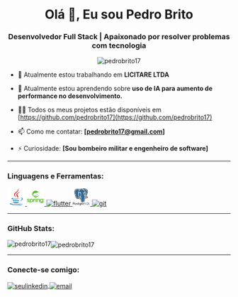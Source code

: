 <h1 align="center">Olá 👋, Eu sou Pedro Brito</h1>
<h3 align="center">Desenvolvedor Full Stack | Apaixonado por resolver problemas com tecnologia</h3>

<p align="center">
  <img src="https://komarev.com/ghpvc/?username=pedrobrito17&label=Profile%20views&color=0e75b6&style=flat" alt="pedrobrito17" />
</p>

- 🔭 Atualmente estou trabalhando em **LICITARE LTDA**

- 🌱 Atualmente estou aprendendo sobre **uso de IA para aumento de performance no desenvolvimento.**

- 👨‍💻 Todos os meus projetos estão disponíveis em [https://github.com/pedrobrito17](https://github.com/pedrobrito17)

- 📫 Como me contatar: **[pedrobrito17@gmail.com]**

- ⚡ Curiosidade: **[Sou bombeiro militar e engenheiro de software]**

---

<h3 align="left">Linguagens e Ferramentas:</h3>
<p align="left">
  <a href="https://www.java.com" target="_blank" rel="noreferrer">
    <img src="https://raw.githubusercontent.com/devicons/devicon/master/icons/java/java-original.svg" alt="java" width="40" height="40"/>
  </a>
  <a href="https://spring.io/" target="_blank" rel="noreferrer">
    <img src="https://raw.githubusercontent.com/devicons/devicon/master/icons/spring/spring-original-wordmark.svg" alt="spring" width="40" height="40"/>
  </a>
  <a href="https://flutter.dev" target="_blank" rel="noreferrer">
    <img src="https://www.vectorlogo.zone/logos/flutterio/flutterio-icon.svg" alt="flutter" width="40" height="40"/>
  </a>
  <a href="https://www.postgresql.org" target="_blank" rel="noreferrer">
    <img src="https://raw.githubusercontent.com/devicons/devicon/master/icons/postgresql/postgresql-original-wordmark.svg" alt="postgresql" width="40" height="40"/>
  </a>
  <a href="https://git-scm.com/" target="_blank" rel="noreferrer">
    <img src="https://www.vectorlogo.zone/logos/git-scm/git-scm-icon.svg" alt="git" width="40" height="40"/>
  </a>
</p>

---

<h3 align="left">GitHub Stats:</h3>
<p>
  <img align="left" src="https://github-readme-stats.vercel.app/api/top-langs?username=pedrobrito17&show_icons=true&locale=pt-br&layout=compact" alt="pedrobrito17" />
</p>

<p>
  <img align="center" src="https://github-readme-stats.vercel.app/api?username=pedrobrito17&show_icons=true&locale=pt-br" alt="pedrobrito17" />
</p>

---

<h3 align="left">Conecte-se comigo:</h3>
<p align="left">
  <a href="https://linkedin.com/in/pedrobrito17" target="blank">
    <img align="center" src="https://cdn.jsdelivr.net/npm/simple-icons@3.0.1/icons/linkedin.svg" alt="seulinkedin" height="30" width="40" />
  </a>
  <a href="mailto:pedrobrito17@gmail.com">
    <img align="center" src="https://cdn.jsdelivr.net/npm/simple-icons@3.0.1/icons/gmail.svg" alt="email" height="30" width="40" />
  </a>
</p>
